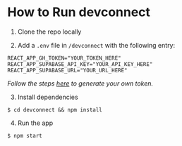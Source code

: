 # How to Run devconnect

1. Clone the repo locally

2. Add a `.env` file in `/devconnect` with the following entry:

```
REACT_APP_GH_TOKEN="YOUR_TOKEN_HERE"
REACT_APP_SUPABASE_API_KEY="YOUR_API_KEY_HERE"
REACT_APP_SUPABASE_URL="YOUR_URL_HERE"
```

_Follow the steps [here](https://docs.github.com/en/enterprise-server@3.4/authentication/keeping-your-account-and-data-secure/creating-a-personal-access-token) to generate your own token._

3. Install dependencies

```
$ cd devconnect && npm install
```

4. Run the app

```
$ npm start
```
